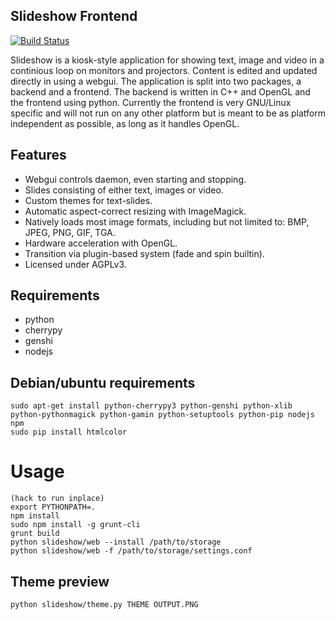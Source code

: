 ## Slideshow Frontend
[![Build Status](https://travis-ci.org/ext/slideshow-frontend.svg?branch=master)](https://travis-ci.org/ext/slideshow-frontend)

Slideshow is a kiosk-style application for showing text, image and video in a continious loop on monitors and projectors. Content is edited and updated directly in using a webgui. The application is split into two packages, a backend and a frontend. The backend is written in C++ and OpenGL and the frontend using python. Currently the frontend is very GNU/Linux specific and will not run on any other platform but is meant to be as platform independent as possible, as long as it handles OpenGL.

## Features

* Webgui controls daemon, even starting and stopping.
* Slides consisting of either text, images or video.
* Custom themes for text-slides.
* Automatic aspect-correct resizing with ImageMagick.
* Natively loads most image formats, including but not limited to: BMP, JPEG, PNG, GIF, TGA.
* Hardware acceleration with OpenGL.
* Transition via plugin-based system (fade and spin builtin).
* Licensed under AGPLv3.

## Requirements

* python
* cherrypy
* genshi
* nodejs

## Debian/ubuntu requirements

    sudo apt-get install python-cherrypy3 python-genshi python-xlib python-pythonmagick python-gamin python-setuptools python-pip nodejs npm
    sudo pip install htmlcolor

# Usage

    (hack to run inplace)
    export PYTHONPATH=.
    npm install
    sudo npm install -g grunt-cli
    grunt build
    python slideshow/web --install /path/to/storage
    python slideshow/web -f /path/to/storage/settings.conf

## Theme preview

    python slideshow/theme.py THEME OUTPUT.PNG
